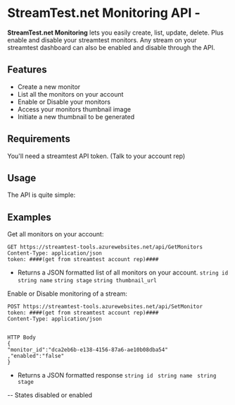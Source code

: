 # StreamTest.net Monitoring API - 

**StreamTest.net Monitoring** lets you easily create, list, update, delete. Plus enable and disable your streamtest monitors. Any stream on your streamtest dashboard can also be enabled and disable through the API.


## Features

* Create a new monitor
* List all the monitors on your account
* Enable or Disable your monitors
* Access your monitors thumbnail image
* Initiate a new thumbnail to be generated

## Requirements
You'll need a streamtest API token. (Talk to your account rep)

## Usage

The API is quite simple:


## Examples

Get all monitors on your account:
```
GET https://streamtest-tools.azurewebsites.net/api/GetMonitors
Content-Type: application/json
token: ####(get from streamtest account rep)####
```
* Returns a JSON formatted list of all monitors on your account.
`string id`
`string name`
`string stage`
`string thumbnail_url`


Enable or Disable monitoring of a stream:
```
POST https://streamtest-tools.azurewebsites.net/api/SetMonitor
token: ####(get from streamtest account rep)####
Content-Type: application/json


HTTP Body
{
"monitor_id":"dca2eb6b-e138-4156-87a6-ae10b08dba54"
,"enabled":"false"
}
```
* Returns a JSON formatted response 
`string id `
`string name `
`string stage `

-- States disabled or enabled
